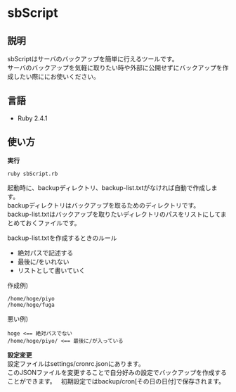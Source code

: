 # sbScript

## 説明
sbScriptはサーバのバックアップを簡単に行えるツールです。  
サーバのバックアップを気軽に取りたい時や外部に公開せずにバックアップを作成したい際ににお使いください。

## 言語
- Ruby 2.4.1

## 使い方
**実行**
```
ruby sbScript.rb
```
  
起動時に、backupディレクトリ、backup-list.txtがなければ自動で作成します。  
backupディレクトリはバックアップを取るためのディレクトリです。  
backup-list.txtはバックアップを取りたいディレクトリのパスをリストにしてまとめておくファイルです。  

backup-list.txtを作成するときのルール  
- 絶対パスで記述する
- 最後に/をいれない
- リストとして書いていく
 
作成例)
```
/home/hoge/piyo
/home/hoge/fuga
```

悪い例)
```
hoge <== 絶対パスでない
/home/hoge/piyo/ <== 最後に/が入っている
```
  
**設定変更**  
設定ファイルはsettings/cronrc.jsonにあります。  
このJSONファイルを変更することで自分好みの設定でバックアップを作成することができます。  
初期設定ではbackup/cron[その日の日付]で保存されます。
